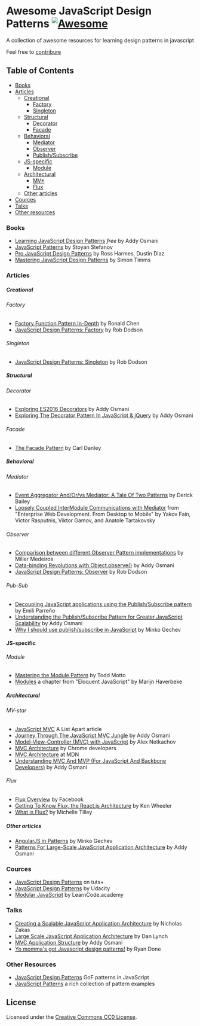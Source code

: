 # Awesome JavaScript Design Patterns [![Awesome](https://cdn.rawgit.com/sindresorhus/awesome/d7305f38d29fed78fa85652e3a63e154dd8e8829/media/badge.svg)](https://github.com/sindresorhus/awesome)
 A collection of awesome resources for learning design patterns in javascript
 
 Feel free to [contribure](https://github.com/mazzur/awesome-javascript-design-patterns/blob/master/CONTRIBUTING.md)

## Table of Contents
- [Books](#books)
- [Articles](#articles)
  - [Creational](#creational)
    - [Factory](#factory)
    - [Singleton](#singleton)
  - [Structural](#structural)
    - [Decorator](#decorator)
    - [Facade](#facade)
  - [Behavioral](#behavioral)
    - [Mediator](#mediator)
    - [Observer](#observer)
    - [Publish/Subscribe](#pub-sub)
  - [JS-specific](#js-specific)
    - [Module](#module)
  - [Architectural](#architectural)
    - [MV*](#mv-star)
    - [Flux](#flux)
  - [Other articles](#other-articles)
- [Cources](#cources)
- [Talks](#talks)
- [Other resources](#other-resources)
  
### Books
* [Learning JavaScript Design Patterns](https://addyosmani.com/resources/essentialjsdesignpatterns/book) *free* by Addy Osmani
* [JavaScript Patterns](https://www.goodreads.com/book/show/9422683-javascript-patterns) by Stoyan Stefanov
* [Pro JavaScript Design Patterns](https://www.goodreads.com/book/show/1960593.Pro_JavaScript_Design_Patterns) by Ross Harmes, Dustin Diaz
* [Mastering JavaScript Design Patterns](https://www.goodreads.com/book/show/23847040-mastering-javascript-design-patterns---essential-solutions-for-effective) by Simon Timms

### Articles
##### Creational
###### Factory
* [Factory Function Pattern In-Depth](https://medium.com/@pyrolistical/factory-functions-pattern-in-depth-356d14801c91#.sw3kpn3gs) by Ronald Chen
* [JavaScript Design Patterns: Factory](http://robdodson.me/javascript-design-patterns-factory/) by Rob Dodson

###### Singleton
* [JavaScript Design Patterns: Singleton](http://robdodson.me/javascript-design-patterns-singleton/) by Rob Dodson

##### Structural
###### Decorator
* [Exploring ES2016 Decorators](https://medium.com/google-developers/exploring-es7-decorators-76ecb65fb841#.tkqihbpde) by Addy Osmani
* [Exploring The Decorator Pattern In JavaScript & jQuery](https://addyosmani.com/blog/decorator-pattern/) by Addy Osmani

###### Facade
* [The Facade Pattern](https://carldanley.com/js-facade-pattern/) by Carl Danley

##### Behavioral
###### Mediator
* [Event Aggregator And/Or/vs Mediator: A Tale Of Two Patterns](https://lostechies.com/derickbailey/2013/03/18/event-aggregator-andorvs-mediator-a-tale-of-two-patterns/) by Derick Bailey
* [Loosely Coupled InterModule Communications with Mediator](http://enterprisewebbook.com/ch6_large_js_apps.html#mediator_section) from "Enterprise Web Development. From Desktop to Mobile" by  Yakov Fain, Victor Rasputnis, Viktor Gamov, and Anatole Tartakovsky

###### Observer
* [Comparison between different Observer Pattern implementations](https://github.com/millermedeiros/js-signals/wiki/Comparison-between-different-Observer-Pattern-implementations) by Miller Medeiros
* [Data-binding Revolutions with Object.observe()](http://www.html5rocks.com/en/tutorials/es7/observe/) by Addy Osmani
* [JavaScript Design Patterns: Observer](http://robdodson.me/javascript-design-patterns-observer/) by Rob Dodson

###### Pub-Sub
* [Decoupling JavaScript applications using the Publish/Subscribe pattern](http://dev.housetrip.com/2014/09/15/decoupling-javascript-apps-using-pub-sub-pattern/) by Emili Parreño
* [Understanding the Publish/Subscribe Pattern for Greater JavaScript Scalability](https://msdn.microsoft.com/en-us/magazine/hh201955.aspx) by Addy Osmani
* [Why I should use publish/subscribe in JavaScript](http://blog.mgechev.com/2013/04/24/why-to-use-publishsubscribe-in-javascript/) by Minko Gechev

#### JS-specific
###### Module
* [Mastering the Module Pattern](https://toddmotto.com/mastering-the-module-pattern/) by Todd Motto
* [Modules](http://eloquentjavascript.net/10_modules.html) a chapter from "Eloquent JavaScript" by Marijn Haverbeke

##### Architectural
###### MV-star
* [JavaScript MVC](http://alistapart.com/article/javascript-mvc) A List Apart article
* [Journey Through The JavaScript MVC Jungle](https://www.smashingmagazine.com/2012/07/journey-through-the-javascript-mvc-jungle/) by Addy Osmani
* [Model-View-Controller (MVC) with JavaScript](https://alexatnet.com/articles/model-view-controller-mvc-javascript) by Alex Netkachov
* [MVC Architecture](https://developer.chrome.com/apps/app_frameworks) by Chrome developers
* [MVC Architecture](https://developer.mozilla.org/en-US/Apps/Build/Modern_web_app_architecture/MVC_architecture) at MDN
* [Understanding MVC And MVP (For JavaScript And Backbone Developers)](https://addyosmani.com/blog/understanding-mvc-and-mvp-for-javascript-and-backbone-developers/) by Addy Osmani

###### Flux
* [Flux Overview](https://facebook.github.io/flux/docs/overview.html#content) by Facebook
* [Getting To Know Flux, the React.js Architecture](https://scotch.io/tutorials/getting-to-know-flux-the-react-js-architecture) by Ken Wheeler
* [What is Flux?](http://fluxxor.com/what-is-flux.html) by Michelle Tilley

##### Other articles
* [AngularJS in Patterns](https://github.com/mgechev/angularjs-in-patterns) by Minko Gechev
* [Patterns For Large-Scale JavaScript Application Architecture](http://addyosmani.com/largescalejavascript/) by Addy Osmani

### Cources
* [JavaScript Design Patterns](http://code.tutsplus.com/courses/javascript-design-patterns) on tuts+
* [JavaScript Design Patterns](https://www.youtube.com/playlist?list=PLAwxTw4SYaPkGKjpeiLWz8ydvFEkmRkBn) by Udacity
* [Modular JavaScript](https://www.youtube.com/playlist?list=PLoYCgNOIyGABs-wDaaxChu82q_xQgUb4f) by LearnCode.academy

### Talks
* [Creating a Scalable JavaScript Application Architecture](https://youtu.be/b5pFv9NB9fs) by Nicholas Zakas
* [Large Scale JavaScript Application Architecture](https://youtu.be/kNrnRG1YgAQ) by Dan Lynch
* [MVC Application Structure](https://youtu.be/yIoPlBcW6XA) by Addy Osmani
* [Yo momma's got Javascript design patterns!](https://youtu.be/dMpp1_rJTXU) by Ryan Done

### Other Resources
* [JavaScript Design Patterns](http://www.dofactory.com/javascript/design-patterns) GoF patterns in JavaScript
* [JavaScript Patterns](https://github.com/shichuan/javascript-patterns) a rich collection of pattern examples

## License
Licensed under the [Creative Commons CC0 License](https://creativecommons.org/publicdomain/zero/1.0/).
